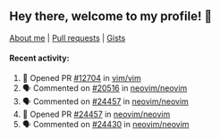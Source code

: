## Hey there, welcome to my profile! 👋

[About me](https://seandewar.github.io/)
 | [Pull requests](https://github.com/search?p=1&q=author%3Aseandewar+is%3Apr)
 | [Gists](https://gist.github.com/seandewar)

#### Recent activity:

<!--START_SECTION:activity-->
1. 💪 Opened PR [#12704](https://github.com/vim/vim/pull/12704) in [vim/vim](https://github.com/vim/vim)
2. 🗣 Commented on [#20516](https://github.com/neovim/neovim/issues/20516#issuecomment-1647446600) in [neovim/neovim](https://github.com/neovim/neovim)
3. 🗣 Commented on [#24457](https://github.com/neovim/neovim/pull/24457#issuecomment-1646994684) in [neovim/neovim](https://github.com/neovim/neovim)
4. 💪 Opened PR [#24457](https://github.com/neovim/neovim/pull/24457) in [neovim/neovim](https://github.com/neovim/neovim)
5. 🗣 Commented on [#24430](https://github.com/neovim/neovim/issues/24430#issuecomment-1646629809) in [neovim/neovim](https://github.com/neovim/neovim)
<!--END_SECTION:activity-->
